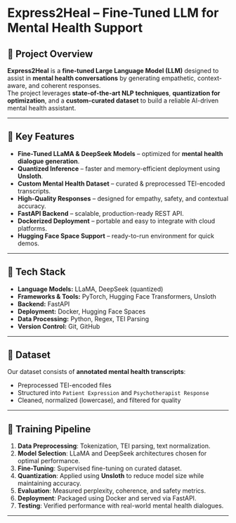 # Express2Heal – Fine-Tuned LLM for Mental Health Support

## 📌 Project Overview
**Express2Heal** is a **fine-tuned Large Language Model (LLM)** designed to assist in **mental health conversations** by generating empathetic, context-aware, and coherent responses.  
The project leverages **state-of-the-art NLP techniques**, **quantization for optimization**, and a **custom-curated dataset** to build a reliable AI-driven mental health assistant.

---

## 🚀 Key Features
- **Fine-Tuned LLaMA & DeepSeek Models** – optimized for **mental health dialogue generation**.
- **Quantized Inference** – faster and memory-efficient deployment using **Unsloth**.
- **Custom Mental Health Dataset** – curated & preprocessed TEI-encoded transcripts.
- **High-Quality Responses** – designed for empathy, safety, and contextual accuracy.
- **FastAPI Backend** – scalable, production-ready REST API.
- **Dockerized Deployment** – portable and easy to integrate with cloud platforms.
- **Hugging Face Space Support** – ready-to-run environment for quick demos.

---

## 🧠 Tech Stack
- **Language Models:** LLaMA, DeepSeek (quantized)
- **Frameworks & Tools:** PyTorch, Hugging Face Transformers, Unsloth
- **Backend:** FastAPI
- **Deployment:** Docker, Hugging Face Spaces
- **Data Processing:** Python, Regex, TEI Parsing
- **Version Control:** Git, GitHub

---

## 📂 Dataset
Our dataset consists of **annotated mental health transcripts**:
- Preprocessed TEI-encoded files  
- Structured into `Patient Expression` and `Psychotherapist Response`  
- Cleaned, normalized (lowercase), and filtered for quality

---

## 🔧 Training Pipeline
1. **Data Preprocessing**: Tokenization, TEI parsing, text normalization.  
2. **Model Selection**: LLaMA and DeepSeek architectures chosen for optimal performance.  
3. **Fine-Tuning**: Supervised fine-tuning on curated dataset.  
4. **Quantization**: Applied using **Unsloth** to reduce model size while maintaining accuracy.  
5. **Evaluation**: Measured perplexity, coherence, and safety metrics.  
6. **Deployment**: Packaged using Docker and served via FastAPI.  
7. **Testing**: Verified performance with real-world mental health dialogues.  

---
